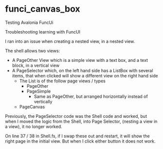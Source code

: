 # funci_canvas_box
Testing Avalonia FuncUi

Troubleshooting learning with FuncUI

I ran into an issue when creating a nested view, in a nested view.

The shell allows two views:
- A PageOther View which is a simple view with a text box, and a text block, in a vertical view
- A PageSelector which, on the left hand side has a ListBox with several items, that when clicked will show a different view on the right hand side
  - The List is of the follow page views / types
    - PageOther
    - PageSimple
      - Same as PageOther, but arranged horizontally instead of vertically
  - PageCanvas

Previously, the PageSelector code was the Shell code and worked, but when I moved the logic from the Shell, into Page Selector, (nesting a view in a view), it no longer worked.

On line 37 / 38 in Shell.fs, if I swap these out and restart, it will show the right page in the initial view. But when I click either button it does not work.



